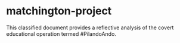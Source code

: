 # matchington-project
This classified document provides a reflective analysis of the covert educational operation termed #PilandoAndo. 
